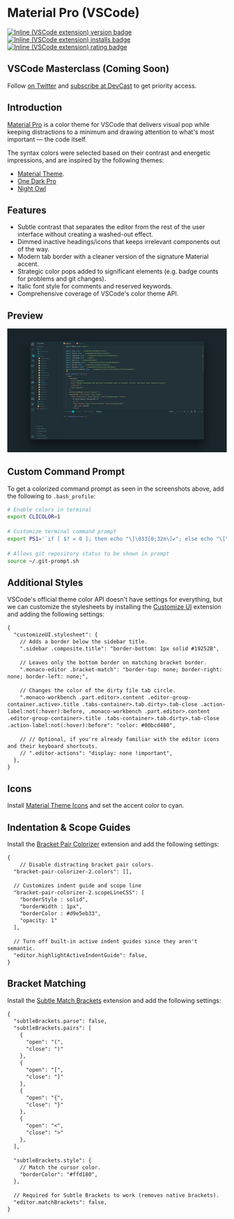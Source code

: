 # Material Pro (VSCode)

[![Inline (VSCode extension) version badge](https://vsmarketplacebadge.apphb.com/version-short/jabacchetta.material-pro.svg?color=blue&style=?style=for-the-badge&logo=visual-studio-code)](https://marketplace.visualstudio.com/items?itemName=jabacchetta.material-pro)
[![Inline (VSCode extension) installs badge](https://vsmarketplacebadge.apphb.com/installs-short/jabacchetta.material-pro.svg?color=blue)](https://marketplace.visualstudio.com/items?itemName=jabacchetta.material-pro)
[![Inline (VSCode extension) rating badge](https://vsmarketplacebadge.apphb.com/rating-short/jabacchetta.material-pro.svg?color=blue)](https://marketplace.visualstudio.com/items?itemName=jabacchetta.material-pro)

## VSCode Masterclass (Coming Soon)

Follow [on Twitter](https://twitter.com/devcastcode) and [subscribe at DevCast](https://www.devcast.app/) to get priority access.

## Introduction

[Material Pro](https://marketplace.visualstudio.com/items?itemName=jabacchetta.material-pro) is a
color theme for VSCode that delivers visual pop while keeping distractions to a minimum and drawing
attention to what's most important — the code itself.

The syntax colors were selected based on their contrast and energetic impressions, and are inspired
by the following themes:

- [Material Theme](https://marketplace.visualstudio.com/items?itemName=Equinusocio.vsc-material-theme).
- [One Dark Pro](https://marketplace.visualstudio.com/items?itemName=zhuangtongfa.Material-theme)
- [Night Owl](https://marketplace.visualstudio.com/items?itemName=sdras.night-owl)

## Features

- Subtle contrast that separates the editor from the rest of the user interface without creating a
  washed-out effect.
- Dimmed inactive headings/icons that keeps irrelevant components out of the way.
- Modern tab border with a cleaner version of the signature Material accent.
- Strategic color pops added to significant elements (e.g. badge counts for problems and git changes).
- Italic font style for comments and reserved keywords.
- Comprehensive coverage of VSCode's color theme API.

## Preview

![Preview](./images/screenshot.jpg)

## Custom Command Prompt

To get a colorized command prompt as seen in the screenshots above, add the following to `.bash_profile`:

```bash
# Enable colors in terminal
export CLICOLOR=1

# Customize terminal command prompt
export PS1='`if [ $? = 0 ]; then echo "\[\033[0;32m\]✔"; else echo "\[\033[0;31m\]✘"; fi` \[\033[0;34m\] \w\[\033[35m\]$(__git_ps1 " %s") \[\033[0;36m\]>\[\033[00m\] '

# Allows git repository status to be shown in prompt
source ~/.git-prompt.sh
```

## Additional Styles

VSCode's official theme color API doesn't have settings for everything, but we can customize the
stylesheets by installing the [Customize
UI](https://marketplace.visualstudio.com/items?itemName=iocave.customize-ui) extension and adding
the following settings:

```jsonc
{
  "customizeUI.stylesheet": {
    // Adds a border below the sidebar title.
    ".sidebar .composite.title": "border-bottom: 1px solid #19252B",

    // Leaves only the bottom border on matching bracket border.
    ".monaco-editor .bracket-match": "border-top: none; border-right: none; border-left: none;",

    // Changes the color of the dirty file tab circle.
    ".monaco-workbench .part.editor>.content .editor-group-container.active>.title .tabs-container>.tab.dirty>.tab-close .action-label:not(:hover):before, .monaco-workbench .part.editor>.content .editor-group-container>.title .tabs-container>.tab.dirty>.tab-close .action-label:not(:hover):before": "color: #00bcd480",

    // // Optional, if you're already familiar with the editor icons and their keyboard shortcuts.
    // ".editor-actions": "display: none !important",
  },
}
```

## Icons

Install [Material Theme Icons](https://marketplace.visualstudio.com/items?itemName=Equinusocio.vsc-material-theme-icons) and
set the accent color to cyan.

## Indentation & Scope Guides

Install the [Bracket Pair
Colorizer](https://marketplace.visualstudio.com/items?itemName=CoenraadS.bracket-pair-colorizer-2) extension and
add the following settings:

```jsonc
{
    // Disable distracting bracket pair colors.
  "bracket-pair-colorizer-2.colors": [],

  // Customizes indent guide and scope line
  "bracket-pair-colorizer-2.scopeLineCSS": [
    "borderStyle : solid",
    "borderWidth : 1px",
    "borderColor : #d9e5eb33",
    "opacity: 1"
  ],

  // Turn off built-in active indent guides since they aren't semantic.
  "editor.highlightActiveIndentGuide": false,
}
```

## Bracket Matching

Install the [Subtle Match
Brackets](https://marketplace.visualstudio.com/items?itemName=rafamel.subtle-brackets) extension and
add the following settings:

```jsonc
{
  "subtleBrackets.parse": false,
  "subtleBrackets.pairs": [
    {
      "open": "(",
      "close": ")"
    },
    {
      "open": "[",
      "close": "]"
    },
    {
      "open": "{",
      "close": "}"
    },
    {
      "open": "<",
      "close": ">"
    },
  ],

  "subtleBrackets.style": {
    // Match the cursor color.
    "borderColor": "#ffd180",
  },

  // Required for Subtle Brackets to work (removes native brackets).
  "editor.matchBrackets": false,
}
```
